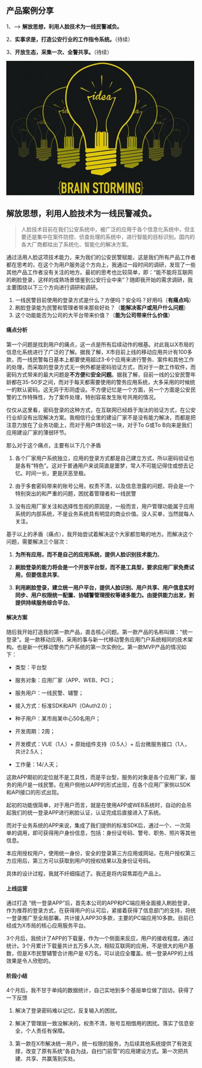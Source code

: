 ## 产品案例分享

1、--> **解放思想，利用人脸技术为一线民警减负。**

2、**实事求是，打造公安行业的工作指令系统。**（待续）

3、**开放生态，采集一次、全警共享。**（待续）

![](../../assets/images/product-idea-share-01.jpg)

## 解放思想，利用人脸技术为一线民警减负。

> 人脸技术目前在我们公安系统中，被广泛的应用于各个信息化系统中，但主要还是集中在案件防控、侦查处理的系统中，进行智能的目标识别。国内的各大厂商都给出了系统化、智能化的解决方案。

通过活用人脸这项技术能力，来为我们的公安民警赋能，这是我们所有产品工作者都在思考的，在这个为用户服务这个方向上，我通过一段时间的调研，发现了一些其他产品工作者没有关注的地方。最初的思考也比较简单，即：“能不能将互联网的刷脸登录，这样的成熟场景借鉴到公安行业中来”？随即我开始的需求调研，我主要围绕以下三个方向进行调研和调研。

1. 一线民警目前使用的登录方式是什么？方便吗？安全吗？好用吗（**有痛点吗**） 
2. 刷脸登录能为民警和管理者带来那些好处？（**能解决客户或用户什么问题**）
3. 这个功能能否为公司的大平台带来价值？（**能为公司带来什么价值**）

#### 痛点分析

第一个问题是找到用户的痛点，这一点是所有后续动作的根基。对此我以X市局的信息化系统进行了广泛的了解。据我了解，X市目前上线的移动应用共计有100多款，而一线民警每日基本上都要使用超过3-6个应用来进行警务、案件和其他工作的处理，而采取的登录方式无一例外都是密码验证方式，而对于一款工作软件，而密码方式带来的最大问题是**不方便**和**安全问题**。据我了解，目前一线的公安民警年龄都在35-50岁之间，而对于每天都需要使用的警务应用系统，大多采用的时候统一的默认密码。这无异于形同虚设。不方便记忆是一个方面，另一个方面是公安民警的工作特殊性，为了案件处理，特别容易发生账号共用的情况。

仅仅从这里看，密码登录的这种方式，在互联网已经趋于淘汰的验证方式，在公安行业却没有出现解决方案。我相信行业里的建设厂家不是没有能力解决，而都是把注意力放在了业务功能上，而对于用户体验这一块，对于To G或To B向来是我们应用建设厂家的薄弱环节。

那么对于这个痛点，主要有以下几个矛盾

1. 各个厂家用户系统独立，应用的登录方式都是自己建立方式，所以密码验证也是各有“特色”。这对于普通用户来说简直是噩梦，常人不可能记得住或想去记忆。时间一长，更是厌恶至极。

2. 由于多套密码带来的账号公用，权责不清，以及信息泄露的问题，将会是一个特别突出的和严重的问题，困扰着管理者和一线民警

3. 没有应用厂家关注和选择性忽视的原因是，一般而言，用户管理功能属于应用系统的内部系统，不是业务系统具有明显的商业价值。没人买单，当然就每人关注。

基于以上的矛盾（痛点），我开始尝试着解决这个大家都忽略的地方。而解决这个问题，需要解决三个层次：

1. **为所有应用，而不是自己的应用系统，提供人脸识别技术能力**。

2. **刷脸登录的能力将会是一个开放平台型，而不是工具型，要求应用厂家免费试用，但要信息共享**。

3. **利用刷脸登录，建立统一用户平台，提供人脸识别、用户共享、用户信息实时同步、用户权限统一配置、协辅警管理授权等诸多能力。由提供能力出发，到提供持续服务综合平台**。

#### 解决方案

随后我开始打造我的第一款产品，直击核心问题。第一款产品的名称叫做：“统一登录”。是一款移动应用，采用的事与新一代移动警务应用门户系统相同的技术架构。也是新一代移动警务门户系统的第一次实例化。第一款MVP产品的情况如下：

- 类型：平台型

- 服务对象：应用厂家（APP、WEB、PC)；

- 服务用户：一线民警、辅警；

- 接入方式：标准SDK和API（OAuth2.0）；

- 种子用户：某市局某中心50名用户；

- 开发周期：2周；

- 开发模式：VUE（1人）+ 原始组件支持（0.5人）+ 后台微服务接口（1人， 共计2.5人；

- 工作量：14/人天；

这款APP期初的定位就不是工具性，而是平台型，服务的对象是各个应用厂家，服务的用户是一线民警。在用户侧他以APP的形式出现，在各个应用厂家侧以SDK和API接口的形式出现。

起初的功能很简单，对于用户而言，就是在使用APP或WEB系统时，自动的会吊起我们的统一登录APP进行刷脸认证，认证完成后直接进入了系统。

而对于业务系统的APP来说，集成了我们提供的标准SDK后，通过一个、一次简单的调用，即可获得用户身份信息，包括：身份证号码、警号、职务、照片等其他信息。

本应用授权用户，使用统一身份，安全的登录第三方应用或网站，在用户授权第三方应用后，第三方可以获取到用户的授权结果以及身份证号码。

具体的设计过程，我就不纤细描述了。我还是将内容焦距在产品上。

#### 上线运营

通过打造 “统一登录APP”后，首先本公司的APP和PC端应用全面接入刷脸登录，作为推荐的登录方式，在获得用户的认可后，紧接着获得了信息部门的支持，将统一登录推广至全局部署。共计接入APP30多款，主要的PC端应用10多款。目前已经成为X市局的核心应用服务平台。

3个月后，我统计了APP的下载量，作为一个侧面来反应，用户的接收程度。通过统计。3个月累计下载量共计五万多人次，相较互联网的应用，不是很大的用户基数，但是X市民警辅警合计用户是 6万名，可以说应全覆盖。统一登录APP的上线效果是令人欣慰的。

#### 阶段小结

4个月后，我不甘于单纯的数据统计，自己实地到多个基层单位做了回访。获得了一下反馈

1. 解决了登录密码难以记忆，反复输入的困扰。

2. 解决了管理层一致没解决的，权责不清，账号互相借用的困扰。落实了信息安全，个人责任有保障。

3. 第一款在X市解决统一用户，统一权限的服务，为后续其他系统提供了有效支撑，改变了原有系统“各自为战，自扫门前雪”的应用建设方式。第一次把共建、共享、共赢落到实处。
